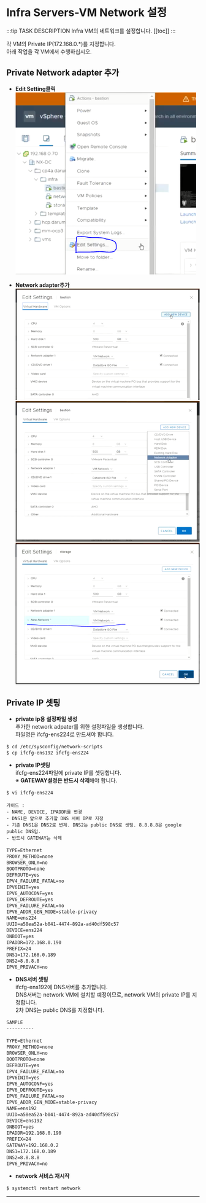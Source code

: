 # Infra Servers-VM Network 설정

:::tip TASK DESCRIPTION
Infra VM의 네트워크를 설정합니다.
[[toc]] 
:::

각 VM의 Private IP(172.168.0.*)를 지정합니다.   
아래 작업을 각 VM에서 수행하십시오.  

## Private Network adapter 추가
- **Edit Setting클릭**  
![](./img/infra03-01.png)

- **Network adapter추가**  
![](./img/infra03-02.png)
![](./img/infra03-03.png)
![](./img/infra03-04.png)

## Private IP 셋팅
- **private ip용 설정파일 생성**  
추가한 network adpater를 위한 설정파일을 생성합니다.  
파일명은 ifcfg-ens224로 만드셔야 합니다.    
```
$ cd /etc/sysconfig/network-scripts
$ cp ifcfg-ens192 ifcfg-ens224
```

- **private IP셋팅**  
ifcfg-ens224파일에 private IP를 셋팅합니다.  
※ **GATEWAY설정은 반드시 삭제**해야 합니다. 
```
$ vi ifcfg-ens224

가이드 :
- NAME, DEVICE, IPADDR를 변경
- DNS1은 앞으로 추가할 DNS 서버 IP로 지정
- 기존 DNS1은 DNS2로 변제. DNS2는 public DNS로 셋팅. 8.8.8.8은 google public DNS임.
- 반드시 GATEWAY는 삭제  

TYPE=Ethernet
PROXY_METHOD=none
BROWSER_ONLY=no
BOOTPROTO=none
DEFROUTE=yes
IPV4_FAILURE_FATAL=no
IPV6INIT=yes
IPV6_AUTOCONF=yes
IPV6_DEFROUTE=yes
IPV6_FAILURE_FATAL=no
IPV6_ADDR_GEN_MODE=stable-privacy
NAME=ens224
UUID=a58ea52a-b041-4474-892a-ad40df598c57
DEVICE=ens224
ONBOOT=yes
IPADDR=172.168.0.190
PREFIX=24
DNS1=172.168.0.189
DNS2=8.8.8.8
IPV6_PRIVACY=no
```


- **DNS서버 셋팅**  
ifcfg-ens192에 DNS서버를 추가합니다.   
DNS서버는 network VM에 설치할 예정이므로, network VM의 private IP를 지정합니다.  
2차 DNS는 public DNS를 지정합니다. 

```
SAMPLE 
----------

TYPE=Ethernet
PROXY_METHOD=none
BROWSER_ONLY=no
BOOTPROTO=none
DEFROUTE=yes
IPV4_FAILURE_FATAL=no
IPV6INIT=yes
IPV6_AUTOCONF=yes
IPV6_DEFROUTE=yes
IPV6_FAILURE_FATAL=no
IPV6_ADDR_GEN_MODE=stable-privacy
NAME=ens192
UUID=a58ea52a-b041-4474-892a-ad40df598c57
DEVICE=ens192
ONBOOT=yes
IPADDR=192.168.0.190
PREFIX=24
GATEWAY=192.168.0.2
DNS1=172.168.0.189
DNS2=8.8.8.8
IPV6_PRIVACY=no
```

- **network 서비스 재시작**  
```
$ systemctl restart network
```

---
<disqus/>







